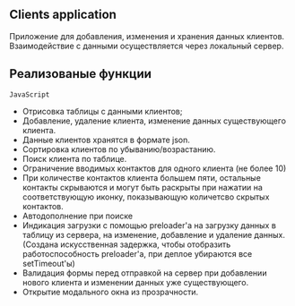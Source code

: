 ## Clients application
Приложение для добавления, изменения и хранения данных клиентов.
Взаимодействие с данными осуществляется через локальный сервер.

## Реализованые функции

```JavaScript```
- Отрисовка таблицы с данными клиентов;
- Добавление, удаление клиента, изменение данных существующего клиента.
- Данные клиентов хранятся в формате json.
- Сортировка клиентов по убыванию/возрастанию.
- Поиск клиента по таблице.
- Ограничение вводимых контактов для одного клиента (не более 10)
- При количестве контактов клиента большем пяти, остальные контакты скрываются и могут быть раскрыты при нажатии на соответствующую иконку, показывающую количетсво скрытых контактов.
- Автодополнение при поиске
- Индикация загрузки с помощью preloader'а на загрузку данных в таблицу из сервера, на изменение, добавление и удаление данных.
(Создана искусственная задержка, чтобы отобразить работоспособность preloader'а, при деплое убираются все setTimeout'ы)
- Валидация формы перед отправкой на сервер при добавлении нового клиента и изменении данных уже существующего.
- Открытие модального окна из прозрачности.
